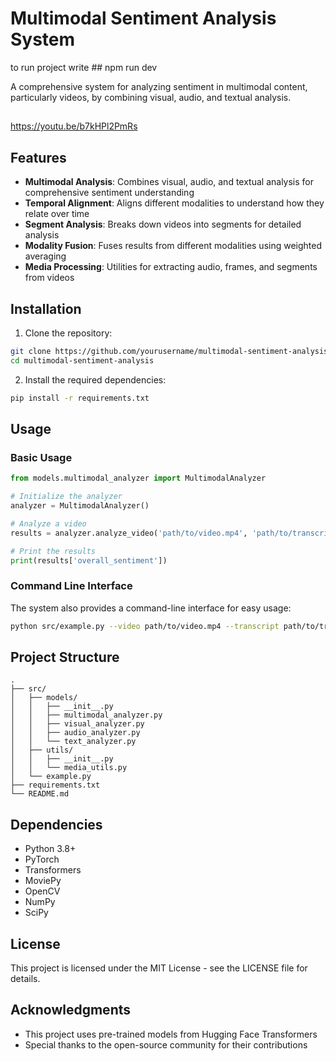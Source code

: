 # Multimodal Sentiment Analysis System
to run project write ##
npm run dev


A comprehensive system for analyzing sentiment in multimodal content, particularly videos, by combining visual, audio, and textual analysis.
##
https://youtu.be/b7kHPl2PmRs
##
## Features

- **Multimodal Analysis**: Combines visual, audio, and textual analysis for comprehensive sentiment understanding
- **Temporal Alignment**: Aligns different modalities to understand how they relate over time
- **Segment Analysis**: Breaks down videos into segments for detailed analysis
- **Modality Fusion**: Fuses results from different modalities using weighted averaging
- **Media Processing**: Utilities for extracting audio, frames, and segments from videos

## Installation

1. Clone the repository:
```bash
git clone https://github.com/yourusername/multimodal-sentiment-analysis.git
cd multimodal-sentiment-analysis
```

2. Install the required dependencies:
```bash
pip install -r requirements.txt
```

## Usage

### Basic Usage

```python
from models.multimodal_analyzer import MultimodalAnalyzer

# Initialize the analyzer
analyzer = MultimodalAnalyzer()

# Analyze a video
results = analyzer.analyze_video('path/to/video.mp4', 'path/to/transcript.txt')

# Print the results
print(results['overall_sentiment'])
```

### Command Line Interface

The system also provides a command-line interface for easy usage:

```bash
python src/example.py --video path/to/video.mp4 --transcript path/to/transcript.txt --segment-duration 30 --output results.json
```

## Project Structure

```
.
├── src/
│   ├── models/
│   │   ├── __init__.py
│   │   ├── multimodal_analyzer.py
│   │   ├── visual_analyzer.py
│   │   ├── audio_analyzer.py
│   │   └── text_analyzer.py
│   ├── utils/
│   │   ├── __init__.py
│   │   └── media_utils.py
│   └── example.py
├── requirements.txt
└── README.md
```

## Dependencies

- Python 3.8+
- PyTorch
- Transformers
- MoviePy
- OpenCV
- NumPy
- SciPy

## License

This project is licensed under the MIT License - see the LICENSE file for details.

## Acknowledgments

- This project uses pre-trained models from Hugging Face Transformers
- Special thanks to the open-source community for their contributions
